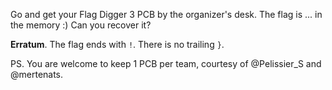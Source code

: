 Go and get your Flag Digger 3 PCB by the organizer's desk.
The flag is ... in the memory :) Can you recover it?

**Erratum**. The flag ends with `!`. There is no trailing `}`.

PS. You are welcome to keep 1 PCB per team, courtesy of @Pelissier_S and @mertenats.

